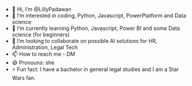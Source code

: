 - 👋 Hi, I’m @LillyPadawan
- 👀 I’m interested in coding, Python, Javascript, PowerPlatform and Data science
- 🌱 I’m currently learning Python, Javascript, Power BI and some Data science (for beginners)
- 💞️ I’m looking to collaborate on possible AI solutions for HR, Administration, Legal Tech
- 📫 How to reach me - DM
- 😄 Pronouns: she
- ⚡ Fun fact: I have a bachelor in general legal studies and I am a Star Wars fan.

<!---
LillyPadawan/LillyPadawan is a ✨ special ✨ repository because its `README.md` (this file) appears on your GitHub profile.
You can click the Preview link to take a look at your changes.
--->
